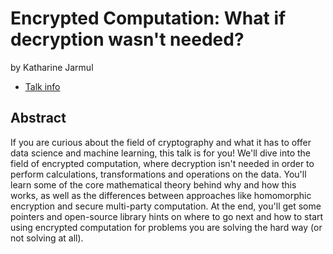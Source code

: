 # Encrypted Computation: What if decryption wasn't needed?
by Katharine Jarmul
* [Talk info](https://amsterdam2023.pydata.org/cfp/talk/D7KVDS/)
## Abstract
If you are curious about the field of cryptography and what it has to offer data science and machine learning, this talk is for you! We'll dive into the field of encrypted computation, where decryption isn't needed in order to perform calculations, transformations and operations on the data. You'll learn some of the core mathematical theory behind why and how this works, as well as the differences between approaches like homomorphic encryption and secure multi-party computation. At the end, you'll get some pointers and open-source library hints on where to go next and how to start using encrypted computation for problems you are solving the hard way (or not solving at all).
